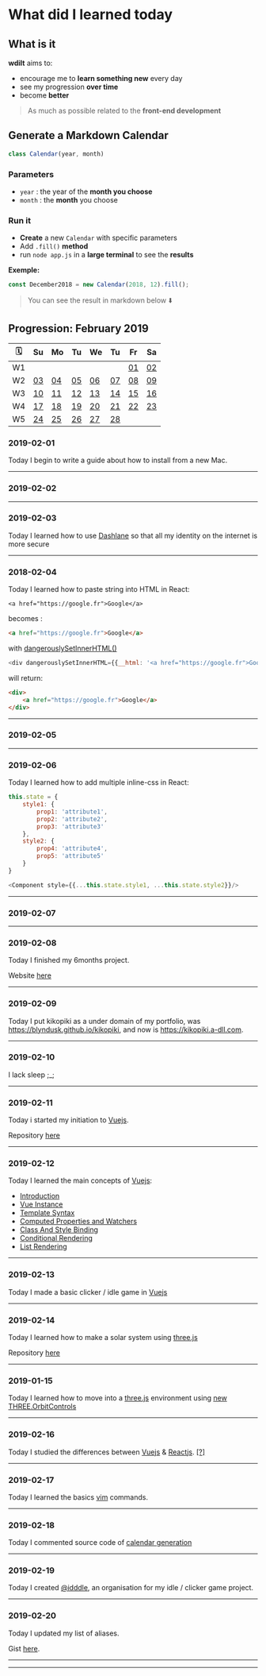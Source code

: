 # What did I learned today

## What is it

**wdilt** aims to:

- encourage me to **learn something new** every day
- see my progression **over time**
- become **better**

> As much as possible related to the **front-end development**

## Generate a Markdown Calendar

```JavaScript
class Calendar(year, month)
```

### Parameters

- `year` : the year of the **month you choose**
- `month` : the **month** you choose

### Run it

- **Create** a new `Calendar` with specific parameters
- Add `.fill()` **method**
- run `node app.js` in a **large terminal** to see the **results**

__Exemple:__

```JavaScript
const December2018 = new Calendar(2018, 12).fill();
```

> You can see the result in markdown below ⬇️

## Progression: February 2019

| 🗓 |        Su       |        Mo       |        Tu       |        We       |        Tu       |        Fr       |        Sa       |
| -- | --------------- | --------------- | --------------- | --------------- | --------------- | --------------- | --------------- |
| W1 |                 |                 |                 |                 |                 |[01](#2019-02-01)|[02](#2019-02-02)|
| W2 |[03](#2019-02-03)|[04](#2019-02-04)|[05](#2019-02-05)|[06](#2019-02-06)|[07](#2019-02-07)|[08](#2019-02-08)|[09](#2019-02-09)|
| W3 |[10](#2019-02-10)|[11](#2019-02-11)|[12](#2019-02-12)|[13](#2019-02-13)|[14](#2019-02-14)|[15](#2019-02-15)|[16](#2019-02-16)|
| W4 |[17](#2019-02-17)|[18](#2019-02-18)|[19](#2019-02-19)|[20](#2019-02-20)|[21](#2019-02-21)|[22](#2019-02-22)|[23](#2019-02-23)|
| W5 |[24](#2019-02-24)|[25](#2019-02-25)|[26](#2019-02-26)|[27](#2019-02-27)|[28](#2019-02-28)|                 |                 |

### 2019-02-01

Today I begin to write a guide about how to install from a new Mac.

----

### 2019-02-02

----

### 2019-02-03

Today I learned how to use [Dashlane](https://www.dashlane.com/fr) so that all my identity on the internet is more secure

----

### 2018-02-04

Today I learned how to paste string into HTML in React:

```
<a href="https://google.fr">Google</a>
```

becomes :

```HTML
<a href="https://google.fr">Google</a>
```

with [dangerouslySetInnerHTML()](https://reactjs.org/docs/dom-elements.html#dangerouslysetinnerhtml)

```JavaScript
<div dangerouslySetInnerHTML={{__html: '<a href="https://google.fr">Google</a>'}} />;
```

will return:

```HTML
<div>
    <a href="https://google.fr">Google</a>
</div>
```

----

### 2019-02-05

----

### 2019-02-06

Today I learned how to add multiple inline-css in React:

```JavaScript
this.state = {
    style1: {
        prop1: 'attribute1',
        prop2: 'attribute2',
        prop3: 'attribute3'
    },
    style2: {
        prop4: 'attribute4',
        prop5: 'attribute5'
    }
}
```

```JavaScript
<Component style={{...this.state.style1, ...this.state.style2}}/>
```

----

### 2019-02-07

----

### 2019-02-08

Today I finished my 6months project.

Website [here](https://kikopiki.a-dll.com)

----

### 2019-02-09

Today I put kikopiki as a under domain of my portfolio, was https://blyndusk.github.io/kikopiki, and now is https://kikopiki.a-dll.com.

----

### 2019-02-10

I lack sleep ;_;

----

### 2019-02-11

Today i started my initiation to [Vuejs](https://vuejs.org).

Repository [here](https://github.com/blyndusk/vuejs-initiation)

----

### 2019-02-12

Today I learned the main concepts of [Vuejs](https://vuejs.org):

- [Introduction](https://vuejs.org/v2/guide/index.html)
- [Vue Instance](https://vuejs.org/v2/guide/instance.html)
- [Template Syntax](https://vuejs.org/v2/guide/syntax.html)
- [Computed Properties and Watchers](https://vuejs.org/v2/guide/computed.html)
- [Class And Style Binding](https://vuejs.org/v2/guide/class-and-style.html)
- [Conditional Rendering](https://vuejs.org/v2/guide/conditional.html)
- [List Rendering](https://vuejs.org/v2/guide/list.html)

----

### 2019-02-13

Today I made a basic clicker / idle game in [Vuejs](https://vuejs.org)

----

### 2019-02-14

Today I learned how to make a solar system using [three.js](https://threejs.org/)

Repository [here](https://github.com/blyndusk/threejs-initiation)

----

### 2019-01-15

Today I learned how to move into a [three.js](https://threejs.org/) environment using [new THREE.OrbitControls](https://threejs.org/docs/#examples/controls/OrbitControls)

----

### 2019-02-16

Today I studied the differences between [Vuejs](https://vuejs.org) & [Reactjs](https://react?org). [[?]](https://fr.vuejs.org/v2/guide/comparison.html)

----

### 2019-02-17

Today I learned the basics [vim](https://devhints.io/vim) commands.

----

### 2019-02-18

Today I commented source code of [calendar generation](/app.js)

----

### 2019-02-19 

Today I created [@idddle](https://github.com/idddle), an organisation for my idle / clicker game project.

----

### 2019-02-20

Today I updated my list of aliases.

Gist [here](https://gist.github.com/blyndusk/96f33f6db3dfc0ca58025c21d9cca293).

----

----
